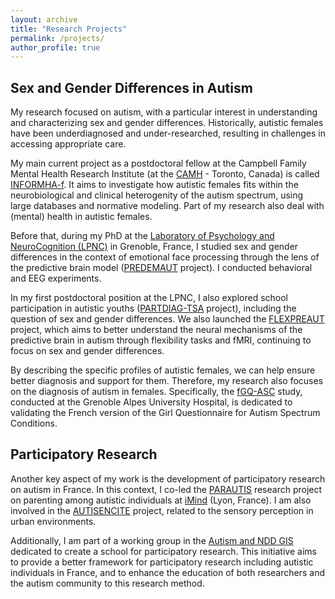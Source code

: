 ```yaml
---
layout: archive
title: "Research Projects"
permalink: /projects/
author_profile: true
---
```


## Sex and Gender Differences in Autism

My research focused on autism, with a particular interest in understanding and characterizing sex and gender differences. 
Historically, autistic females have been underdiagnosed and under-researched, resulting in challenges in accessing appropriate care. 

My main current project as a postdoctoral fellow at the Campbell Family Mental Health Research Institute (at the [CAMH](https://www.camh.ca) - Toronto, Canada) is called [INFORMHA-f](/projects/007_INFORMHA-f).
It aims to investigate how autistic females fits within the neurobiological and clinical heterogenity of the autism spectrum, using large databases and normative modeling. 
Part of my research also deal with (mental) health in autistic females.

Before that, during my PhD at the [Laboratory of Psychology and NeuroCognition (LPNC)](https://lpnc.univ-grenoble-alpes.fr/en) in Grenoble, France, I studied sex and gender differences in the context of emotional face processing through the lens of the predictive brain model ([PREDEMAUT](/projects/001_Predemaut) project). 
I conducted behavioral and EEG experiments.

In my first postdoctoral position at the LPNC, I also explored school participation in autistic youths ([PARTDIAG-TSA](/projects/002_PartDiag_TSA) project), including the question of sex and gender differences. 
We also launched the [FLEXPREAUT](/projects/004_Flexpreaut) project, which aims to better understand the neural mechanisms of the predictive brain in autism through flexibility tasks and fMRI, continuing to focus on sex and gender differences. 

By describing the specific profiles of autistic females, we can help ensure better diagnosis and support for them. 
Therefore, my research also focuses on the diagnosis of autism in females.
Specifically, the [fGQ-ASC](/projects/006_fGQ-ASC) study, conducted at the Grenoble Alpes University Hospital, is dedicated to validating the French version of the Girl Questionnaire for Autism Spectrum Conditions.


## Participatory Research
Another key aspect of my work is the development of participatory research on autism in France. 
In this context, I co-led the [PARAUTIS](/projects/003_Parautis) research project on parenting among autistic individuals at [iMind](https://centre-imind.fr/?lang=en) (Lyon, France). 
I am also involved in the [AUTISENCITE](/projects/005_Autisencité) project, related to the sensory perception in urban environments.

Additionally, I am part of a working group in the [Autism and NDD GIS](https://autisme-neurodev.org/en/) dedicated to create a school for participatory research. 
This initiative aims to provide a better framework for participatory research including autistic individuals in France, and to enhance the education of both researchers and the autism community to this research method.
